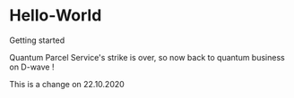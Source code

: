 # Hello-World
Getting started

   Quantum Parcel Service's strike is over, so now
   back to quantum business on D-wave !
   
   This is a change on 22.10.2020
